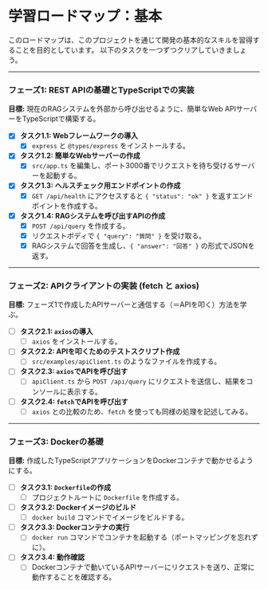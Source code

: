 # 学習ロードマップ：基本

このロードマップは、このプロジェクトを通じて開発の基本的なスキルを習得することを目的としています。
以下のタスクを一つずつクリアしていきましょう。

---

### フェーズ1: REST APIの基礎とTypeScriptでの実装

**目標:** 現在のRAGシステムを外部から呼び出せるように、簡単なWeb APIサーバーをTypeScriptで構築する。

- [x] **タスク1.1: Webフレームワークの導入**
    - [x] `express` と `@types/express` をインストールする。
- [x] **タスク1.2: 簡単なWebサーバーの作成**
    - [x] `src/app.ts` を編集し、ポート3000番でリクエストを待ち受けるサーバーを起動する。
- [x] **タスク1.3: ヘルスチェック用エンドポイントの作成**
    - [x] `GET /api/health` にアクセスすると `{ "status": "ok" }` を返すエンドポイントを作成する。
- [x] **タスク1.4: RAGシステムを呼び出すAPIの作成**
    - [x] `POST /api/query` を作成する。
    - [x] リクエストボディで `{ "query": "質問" }` を受け取る。
    - [x] RAGシステムで回答を生成し、`{ "answer": "回答" }` の形式でJSONを返す。

---

### フェーズ2: APIクライアントの実装 (fetch と axios)

**目標:** フェーズ1で作成したAPIサーバーと通信する（＝APIを叩く）方法を学ぶ。

- [ ] **タスク2.1: `axios`の導入**
    - [ ] `axios` をインストールする。
- [ ] **タスク2.2: APIを叩くためのテストスクリプト作成**
    - [ ] `src/examples/apiClient.ts` のようなファイルを作成する。
- [ ] **タスク2.3: `axios`でAPIを呼び出す**
    - [ ] `apiClient.ts` から `POST /api/query` にリクエストを送信し、結果をコンソールに表示する。
- [ ] **タスク2.4: `fetch`でAPIを呼び出す**
    - [ ] `axios` との比較のため、`fetch` を使っても同様の処理を記述してみる。

---

### フェーズ3: Dockerの基礎

**目標:** 作成したTypeScriptアプリケーションをDockerコンテナで動かせるようにする。

- [ ] **タスク3.1: `Dockerfile`の作成**
    - [ ] プロジェクトルートに `Dockerfile` を作成する。
- [ ] **タスク3.2: Dockerイメージのビルド**
    - [ ] `docker build` コマンドでイメージをビルドする。
- [ ] **タスク3.3: Dockerコンテナの実行**
    - [ ] `docker run` コマンドでコンテナを起動する（ポートマッピングを忘れずに）。
- [ ] **タスク3.4: 動作確認**
    - [ ] Dockerコンテナで動いているAPIサーバーにリクエストを送り、正常に動作することを確認する。
